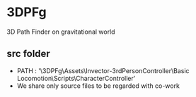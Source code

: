 # 3DPFg
3D Path Finder on gravitational world

## src folder
- PATH : '\3DPFg\Assets\Invector-3rdPersonController\Basic Locomotion\Scripts\CharacterController'
- We share only source files to be regarded with co-work
